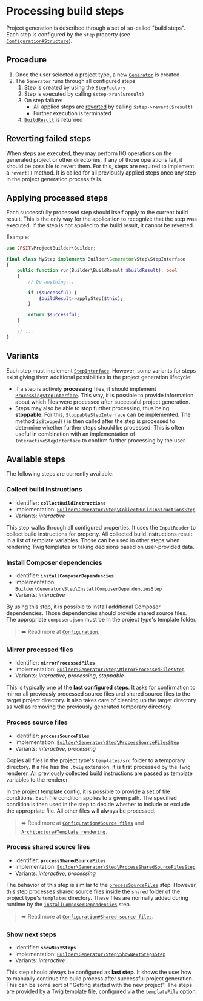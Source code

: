 # Processing build steps

Project generation is described through a set of so-called "build steps". Each step is
configured by the `step` property (see [`Configuration#Structure`](configuration.md#structure)).

## Procedure

1. Once the user selected a project type, a new [`Generator`](../src/Builder/Generator/Generator.php)
   is created
2. The `Generator` runs through all configured steps
   1. Step is created by using the [`StepFactory`](../src/Builder/Generator/Step/StepFactory.php)
   2. Step is executed by calling `$step->run($result)`
   3. On step failure:
      * All applied steps are [reverted](#reverting-failed-steps) by calling
        `$step->revert($result)`
      * Further execution is terminated
   4. [`BuildResult`](../src/Builder/BuildResult.php) is returned

## Reverting failed steps

When steps are executed, they may perform I/O operations on the generated project or other
directories. If any of those operations fail, it should be possible to revert them. For
this, steps are required to implement a `revert()` method. It is called for all previously
applied steps once any step in the project generation process fails.

## Applying processed steps

Each successfully processed step should itself apply to the current build result. This is
the only way for the application to recognize that the step was executed. If the step is
not applied to the build result, it cannot be reverted.

Example:

```php
use CPSIT\ProjectBuilder\Builder;

final class MyStep implements Builder\Generator\Step\StepInterface
{
    public function run(Builder\BuildResult $buildResult): bool
    {
        // Do anything...

        if ($successful) {
            $buildResult->applyStep($this);
        }

        return $successful;
    }

    // ...
}
```

## Variants

Each step must implement [`StepInterface`](../src/Builder/Generator/Step/StepInterface.php).
However, some variants for steps exist giving them additional possibilities in the
project generation lifecycle:

* If a step is actively **processing** files, it should implement
  [`ProcessingStepInterface`](../src/Builder/Generator/Step/ProcessingStepInterface.php).
  This way, it is possible to provide information about which files were processed after
  successful project generation.
* Steps may also be able to stop further processing, thus being **stoppable**. For this,
  [`StoppableStepInterface`](../src/Builder/Generator/Step/StoppableStepInterface.php)
  can be implemented. The method `isStopped()` is then called after the step is processed
  to determine whether further steps should be processed. This is often useful in
  combination with an implementation of `InteractiveStepInterface` to confirm further
  processing by the user.

## Available steps

The following steps are currently available:

### Collect build instructions

* Identifier: **`collectBuildInstructions`**
* Implementation: [`Builder\Generator\Step\CollectBuildInstructionsStep`](../src/Builder/Generator/Step/CollectBuildInstructionsStep.php)
* Variants: _interactive_

This step walks through all configured properties. It uses the `InputReader` to collect
build instructions for property. All collected build instructions result in a list of
template variables. Those can be used in other steps when rendering Twig templates or
taking decisions based on user-provided data.

### Install Composer dependencies

* Identifier: **`installComposerDependencies`**
* Implementation: [`Builder\Generator\Step\InstallComposerDependenciesStep`](../src/Builder/Generator/Step/InstallComposerDependenciesStep.php)
* Variants: _interactive_

By using this step, it is possible to install additional Composer dependencies. Those
dependencies should provide shared source files. The appropriate `composer.json`
must be in the project type's template folder.

> :arrow_right: Read more at [`Configuration`](configuration.md).

### Mirror processed files

* Identifier: **`mirrorProcessedFiles`**
* Implementation: [`Builder\Generator\Step\MirrorProcessedFilesStep`](../src/Builder/Generator/Step/MirrorProcessedFilesStep.php)
* Variants: _interactive_, _processing_, _stoppable_

This is typically one of the **last configured steps**. It asks for confirmation to
mirror all previously processed source files and shared source files to the target
project directory. It also takes care of cleaning up the target directory as
well as removing the previously generated temporary directory.

### Process source files

* Identifier: **`processSourceFiles`**
* Implementation: [`Builder\Generator\Step\ProcessSourceFilesStep`](../src/Builder/Generator/Step/ProcessSourceFilesStep.php)
* Variants: _interactive_, _processing_

Copies all files in the project type's `templates/src` folder to a temporary directory.
If a file has the `.twig` extension, it is first processed by the Twig renderer. All
previously collected build instructions are passed as template variables to the
renderer.

In the project template config, it is possible to provide a set of file conditions.
Each file condition applies to a given path. The specified condition is then used
in the step to decide whether to include or exclude the appropriate file. All other
files will always be processed.

> :arrow_right: Read more at [`Configuration#Source files`](configuration.md#source-files)
> and [`Architecture#Template rendering`](architecture.md#template-rendering).

### Process shared source files

* Identifier: **`processSharedSourceFiles`**
* Implementation: [`Builder\Generator\Step\ProcessSharedSourceFilesStep`](../src/Builder/Generator/Step/ProcessSharedSourceFilesStep.php)
* Variants: _interactive_, _processing_

The behavior of this step is similar to the [`processSourceFiles`](#process-source-files)
step. However, this step processes shared source files inside the `shared`
folder of the project type's `templates` directory. These files are normally added
during runtime by the [`installComposerDependencies`](#install-composer-dependencies)
step.

> :arrow_right: Read more at [`Configuration#Shared source files`](configuration.md#shared-source-files).

### Show next steps

* Identifier: **`showNextSteps`**
* Implementation: [`Builder\Generator\Step\ShowNextStepsStep`](../src/Builder/Generator/Step/ShowNextStepsStep.php)
* Variants: _interactive_

This step should always be configured as **last step**. It shows the user how to
manually continue the build process after successful project generation. This
can be some sort of "Getting started with the new project". The steps are
provided by a Twig template file, configured via the `templateFile` option.
